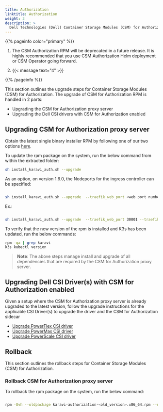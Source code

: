 ```yaml
---
title: Authorization
linktitle: Authorization
weight: 3
description: >
  Dell Technologies (Dell) Container Storage Modules (CSM) for Authorization Upgrade
---
```


{{% pageinfo color="primary" %}}
1. The CSM Authorization RPM will be deprecated in a future release. It is highly recommended that you use CSM Authorization Helm deployment or CSM Operator going forward.

2. <span></span>{{< message text="4" >}}

{{% /pageinfo %}}

This section outlines the upgrade steps for Container Storage Modules (CSM) for Authorization.  The upgrade of CSM for Authorization RPM is handled in 2 parts:
- Upgrading the CSM for Authorization proxy server
- Upgrading the Dell CSI drivers with CSM for Authorization enabled

## Upgrading CSM for Authorization proxy server

Obtain the latest single binary installer RPM by following one of our two options [here](../../installation/authorization-v1.x/authorization-v1.x#shell-script-installer).

To update the rpm package on the system, run the below command from within the extracted folder:

```bash
sh install_karavi_auth.sh --upgrade
```

As an option, on version 1.6.0, the Nodeports for the ingress controller can be specified:

```bash

sh install_karavi_auth.sh --upgrade  --traefik_web_port <web port number> --traefik_websecure_port <websecure port number>
```
Ex.:
```bash

sh install_karavi_auth.sh --upgrade  --traefik_web_port 30001 --traefik_websecure_port 30002
```

To verify that the new version of the rpm is installed and K3s has been updated, run the below commands:

```bash
rpm -qa | grep karavi
k3s kubectl version
```

>__Note__: The above steps manage install and upgrade of all dependencies that are required by the CSM for Authorization proxy server.

## Upgrading Dell CSI Driver(s) with CSM for Authorization enabled

Given a setup where the CSM for Authorization proxy server is already upgraded to the latest version, follow the upgrade instructions for the applicable CSI Driver(s) to upgrade the driver and the CSM for Authorization sidecar

- [Upgrade PowerFlex CSI driver](../../../../helm/drivers/upgrade/powerflex/)
- [Upgrade PowerMax CSI driver](../../../../helm/drivers/upgrade/powermax/)
- [Upgrade PowerScale CSI driver](../../../../helm/drivers/upgrade/isilon/)

## Rollback

This section outlines the rollback steps for Container Storage Modules (CSM) for Authorization.
### Rollback CSM for Authorization proxy server

To rollback the rpm package on the system, run the below command:

```bash

rpm -Uvh --oldpackage karavi-authorization-<old_version>.x86_64.rpm --nopreun --nopostun
```
